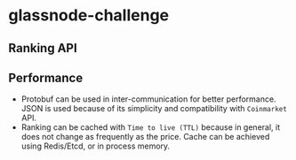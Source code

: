 # glassnode-challenge

## Ranking API


## Performance
* Protobuf can be used in inter-communication for better performance. JSON is used because of its simplicity and compatibility with `Coinmarket` API.
* Ranking can be cached with `Time to live (TTL)` because in general, it does not change as frequently as the price. Cache can be achieved using Redis/Etcd, or in process memory.


 